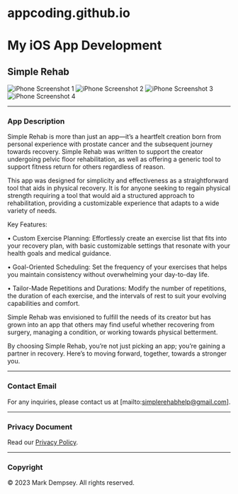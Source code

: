 # appcoding.github.io

# My iOS App Development

## Simple Rehab

<!-- Assuming you have screenshots available at URLs, replace 'link-to-image' with the actual URLs of your images -->

![iPhone Screenshot 1](link-to-image-1)
![iPhone Screenshot 2](link-to-image-2)
![iPhone Screenshot 3](link-to-image-3)
![iPhone Screenshot 4](link-to-image-4)

<!-- Make sure your images are the same size for uniformity and adjust them as needed -->

---

### App Description

Simple Rehab is more than just an app—it’s a heartfelt creation born from personal experience with prostate cancer and the subsequent journey towards recovery. Simple Rehab was written to support the creator undergoing pelvic floor rehabilitation, as well as offering a generic tool to support fitness return for others regardless of reason. 

This app was designed for simplicity and effectiveness as a straightforward tool that aids in physical recovery. It is for anyone seeking to regain physical strength requiring a tool that would aid a structured approach to rehabilitation, providing a customizable experience that adapts to a wide variety of needs.

Key Features:

•	Custom Exercise Planning: Effortlessly create an exercise list that fits into your recovery plan, with basic customizable settings that resonate with your health goals and medical guidance.

•	Goal-Oriented Scheduling: Set the frequency of your exercises that helps you maintain consistency without overwhelming your day-to-day life.

•	Tailor-Made Repetitions and Durations: Modify the number of repetitions, the duration of each exercise, and the intervals of rest to suit your evolving capabilities and comfort.
 
Simple Rehab was envisioned to fulfill the needs of its creator but has grown into an app that others may find useful whether recovering from surgery, managing a condition, or working towards physical betterment.

By choosing Simple Rehab, you’re not just picking an app; you’re gaining a partner in recovery. Here’s to moving forward, together, towards a stronger you.


---

### Contact Email

For any inquiries, please contact us at [mailto:simplerehabhelp@gmail.com].

---

### Privacy Document

Read our [Privacy Policy](link-to-privacy-policy).

---

### Copyright

© 2023 Mark Dempsey. All rights reserved.
